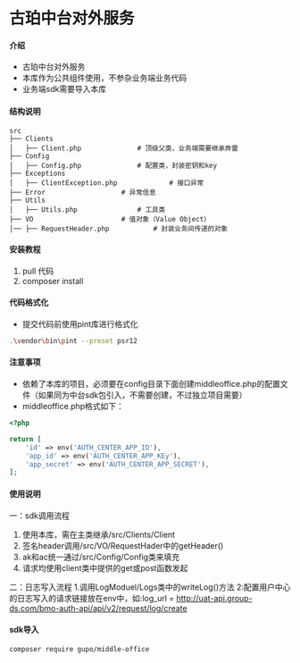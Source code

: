 # 古珀中台对外服务

#### 介绍
-	古珀中台对外服务
-	本库作为公共组件使用，不参杂业务端业务代码
-	业务端sdk需要导入本库

#### 结构说明

```
src
├── Clients
│   ├── Client.php 				# 顶级父类，业务端需要继承奔雷
├── Config 
│   ├── Config.php	 			# 配置类，封装密钥和key
├── Exceptions
│   ├── ClientException.php 			# 接口异常
├── Error					# 异常信息
├── Utils
│   ├── Utils.php				# 工具类
├── VO 						# 值对象（Value Object）
│── ├── RequestHeader.php			# 封装业务间传递的对象
```


#### 安装教程

1.  pull 代码
2.  composer install


#### 代码格式化
-	提交代码前使用pint库进行格式化
```sh
.\vendor\bin\pint --preset psr12
```

#### 注意事项
-	依赖了本库的项目，必须要在config目录下面创建middleoffice.php的配置文件（如果同为中台sdk包引入，不需要创建，不过独立项目需要）
-	middleoffice.php格式如下：
```php
<?php

return [
    'id' => env('AUTH_CENTER_APP_ID'),
    'app_id' => env('AUTH_CENTER_APP_KEy'),
    'app_secret' => env('AUTH_CENTER_APP_SECRET'),
];
```


#### 使用说明

一：sdk调用流程
1.	使用本库，需在主类继承/src/Clients/Client
2.	签名header调用/src/VO/RequestHader中的getHeader()
3.	ak和ac统一通过/src/Config/Config类来填充
4.	请求均使用client类中提供的get或post函数发起

二：日志写入流程
1.调用LogModuel/Logs类中的writeLog()方法
2:配置用户中心的日志写入的请求链接放在env中，如:log_url = http://uat-api.group-ds.com/bmo-auth-api/api/v2/request/log/create

#### sdk导入
```sh
composer require gupo/middle-office
```